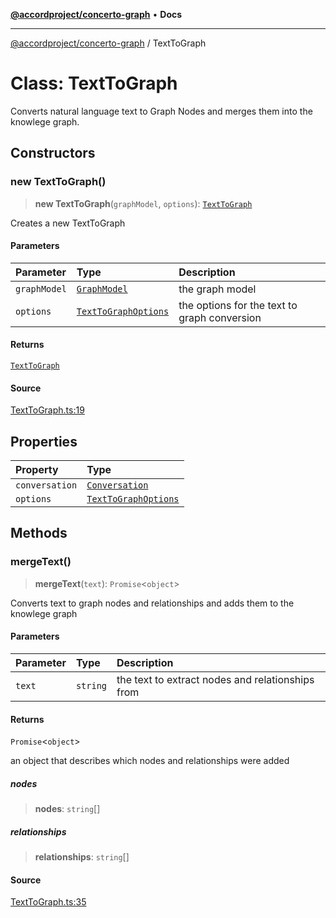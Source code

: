 [**@accordproject/concerto-graph**](../README.md) • **Docs**

***

[@accordproject/concerto-graph](../README.md) / TextToGraph

# Class: TextToGraph

Converts natural language text to Graph Nodes and merges them
into the knowlege graph.

## Constructors

### new TextToGraph()

> **new TextToGraph**(`graphModel`, `options`): [`TextToGraph`](TextToGraph.md)

Creates a new TextToGraph

#### Parameters

| Parameter | Type | Description |
| :------ | :------ | :------ |
| `graphModel` | [`GraphModel`](GraphModel.md) | the graph model |
| `options` | [`TextToGraphOptions`](../type-aliases/TextToGraphOptions.md) | the options for the text to graph conversion |

#### Returns

[`TextToGraph`](TextToGraph.md)

#### Source

[TextToGraph.ts:19](https://github.com/accordproject/lab-concerto-graph/blob/87c81018347fa08584f3cb9907a3e77815e8c62a/src/TextToGraph.ts#L19)

## Properties

| Property | Type |
| :------ | :------ |
| `conversation` | [`Conversation`](Conversation.md) |
| `options` | [`TextToGraphOptions`](../type-aliases/TextToGraphOptions.md) |

## Methods

### mergeText()

> **mergeText**(`text`): `Promise`\<`object`\>

Converts text to graph nodes and relationships and adds them to the knowlege graph

#### Parameters

| Parameter | Type | Description |
| :------ | :------ | :------ |
| `text` | `string` | the text to extract nodes and relationships from |

#### Returns

`Promise`\<`object`\>

an object that describes which nodes and relationships were added

##### nodes

> **nodes**: `string`[]

##### relationships

> **relationships**: `string`[]

#### Source

[TextToGraph.ts:35](https://github.com/accordproject/lab-concerto-graph/blob/87c81018347fa08584f3cb9907a3e77815e8c62a/src/TextToGraph.ts#L35)
